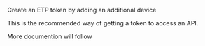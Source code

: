 Create an ETP token by adding an additional device

This is the recommended way of getting a token to access an API.

More documention will follow